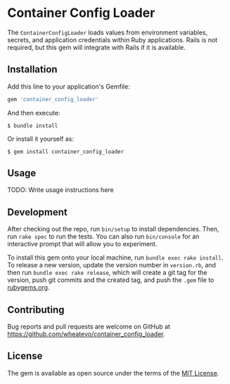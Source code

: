 # Container Config Loader

The `ContainerConfigLoader` loads values from environment variables, secrets, and application credentials within Ruby applications. Rails is not required, but this gem will integrate with Rails if it is available.

## Installation

Add this line to your application's Gemfile:

```ruby
gem 'container_config_loader'
```

And then execute:

    $ bundle install

Or install it yourself as:

    $ gem install container_config_loader

## Usage

TODO: Write usage instructions here

## Development

After checking out the repo, run `bin/setup` to install dependencies. Then, run `rake spec` to run the tests. You can also run `bin/console` for an interactive prompt that will allow you to experiment.

To install this gem onto your local machine, run `bundle exec rake install`. To release a new version, update the version number in `version.rb`, and then run `bundle exec rake release`, which will create a git tag for the version, push git commits and the created tag, and push the `.gem` file to [rubygems.org](https://rubygems.org).

## Contributing

Bug reports and pull requests are welcome on GitHub at https://github.com/wheatevo/container_config_loader.

## License

The gem is available as open source under the terms of the [MIT License](https://opensource.org/licenses/MIT).

